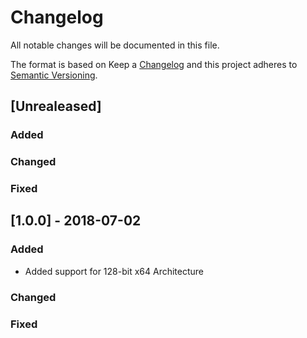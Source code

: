 # Changelog

All notable changes will be documented in this file.

The format is based on Keep a [Changelog](http://keepachangelog.com/en/1.0.0/) and this project adheres to[ Semantic Versioning](http://semver.org/spec/v2.0.0.html).


## [Unrealeased]

### Added

### Changed

### Fixed



## [1.0.0] - 2018-07-02

### Added
- Added support for 128-bit x64 Architecture

### Changed
 

### Fixed
